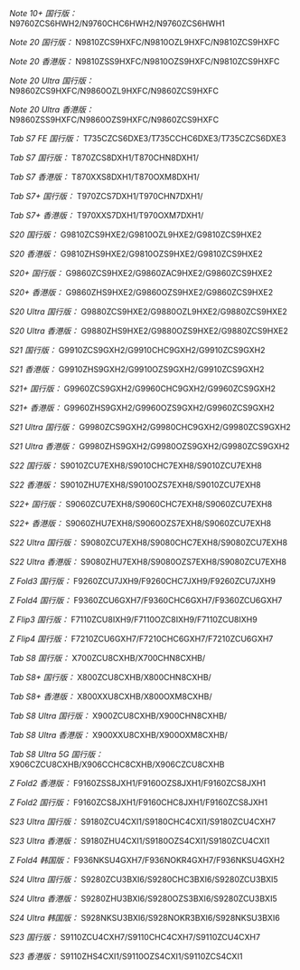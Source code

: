 *Note 10+ 国行版：*
N9760ZCS6HWH2/N9760CHC6HWH2/N9760ZCS6HWH1

*Note 20 国行版：*
N9810ZCS9HXFC/N9810OZL9HXFC/N9810ZCS9HXFC

*Note 20 香港版：*
N9810ZSS9HXFC/N9810OZS9HXFC/N9810ZCS9HXFC

*Note 20 Ultra 国行版：*
N9860ZCS9HXFC/N9860OZL9HXFC/N9860ZCS9HXFC

*Note 20 Ultra 香港版：*
N9860ZSS9HXFC/N9860OZS9HXFC/N9860ZCS9HXFC

*Tab S7 FE 国行版：*
T735CZCS6DXE3/T735CCHC6DXE3/T735CZCS6DXE3

*Tab S7 国行版：*
T870ZCS8DXH1/T870CHN8DXH1/

*Tab S7 香港版：*
T870XXS8DXH1/T870OXM8DXH1/

*Tab S7+ 国行版：*
T970ZCS7DXH1/T970CHN7DXH1/

*Tab S7+ 香港版：*
T970XXS7DXH1/T970OXM7DXH1/

*S20 国行版：*
G9810ZCS9HXE2/G9810OZL9HXE2/G9810ZCS9HXE2

*S20 香港版：*
G9810ZHS9HXE2/G9810OZS9HXE2/G9810ZCS9HXE2

*S20+ 国行版：*
G9860ZCS9HXE2/G9860ZAC9HXE2/G9860ZCS9HXE2

*S20+ 香港版：*
G9860ZHS9HXE2/G9860OZS9HXE2/G9860ZCS9HXE2

*S20 Ultra 国行版：*
G9880ZCS9HXE2/G9880OZL9HXE2/G9880ZCS9HXE2

*S20 Ultra 香港版：*
G9880ZHS9HXE2/G9880OZS9HXE2/G9880ZCS9HXE2

*S21 国行版：*
G9910ZCS9GXH2/G9910CHC9GXH2/G9910ZCS9GXH2

*S21 香港版：*
G9910ZHS9GXH2/G9910OZS9GXH2/G9910ZCS9GXH2

*S21+ 国行版：*
G9960ZCS9GXH2/G9960CHC9GXH2/G9960ZCS9GXH2

*S21+ 香港版：*
G9960ZHS9GXH2/G9960OZS9GXH2/G9960ZCS9GXH2

*S21 Ultra 国行版：*
G9980ZCS9GXH2/G9980CHC9GXH2/G9980ZCS9GXH2

*S21 Ultra 香港版：*
G9980ZHS9GXH2/G9980OZS9GXH2/G9980ZCS9GXH2

*S22 国行版：*
S9010ZCU7EXH8/S9010CHC7EXH8/S9010ZCU7EXH8

*S22 香港版：*
S9010ZHU7EXH8/S9010OZS7EXH8/S9010ZCU7EXH8

*S22+ 国行版：*
S9060ZCU7EXH8/S9060CHC7EXH8/S9060ZCU7EXH8

*S22+ 香港版：*
S9060ZHU7EXH8/S9060OZS7EXH8/S9060ZCU7EXH8

*S22 Ultra 国行版：*
S9080ZCU7EXH8/S9080CHC7EXH8/S9080ZCU7EXH8

*S22 Ultra 香港版：*
S9080ZHU7EXH8/S9080OZS7EXH8/S9080ZCU7EXH8

*Z Fold3 国行版：*
F9260ZCU7JXH9/F9260CHC7JXH9/F9260ZCU7JXH9

*Z Fold4 国行版：*
F9360ZCU6GXH7/F9360CHC6GXH7/F9360ZCU6GXH7

*Z Flip3 国行版：*
F7110ZCU8IXH9/F7110OZC8IXH9/F7110ZCU8IXH9

*Z Flip4 国行版：*
F7210ZCU6GXH7/F7210CHC6GXH7/F7210ZCU6GXH7

*Tab S8 国行版：*
X700ZCU8CXHB/X700CHN8CXHB/

*Tab S8+ 国行版：*
X800ZCU8CXHB/X800CHN8CXHB/

*Tab S8+ 香港版：*
X800XXU8CXHB/X800OXM8CXHB/

*Tab S8 Ultra 国行版：*
X900ZCU8CXHB/X900CHN8CXHB/

*Tab S8 Ultra 香港版：*
X900XXU8CXHB/X900OXM8CXHB/

*Tab S8 Ultra 5G 国行版：*
X906CZCU8CXHB/X906CCHC8CXHB/X906CZCU8CXHB

*Z Fold2 香港版：*
F9160ZSS8JXH1/F9160OZS8JXH1/F9160ZCS8JXH1

*Z Fold2 国行版：*
F9160ZCS8JXH1/F9160CHC8JXH1/F9160ZCS8JXH1

*S23 Ultra 国行版：*
S9180ZCU4CXI1/S9180CHC4CXI1/S9180ZCU4CXH7

*S23 Ultra 香港版：*
S9180ZHU4CXI1/S9180OZS4CXI1/S9180ZCU4CXI1

*Z Fold4 韩国版：*
F936NKSU4GXH7/F936NOKR4GXH7/F936NKSU4GXH2

*S24 Ultra 国行版：*
S9280ZCU3BXI6/S9280CHC3BXI6/S9280ZCU3BXI5

*S24 Ultra 香港版：*
S9280ZHU3BXI6/S9280OZS3BXI6/S9280ZCU3BXI5

*S24 Ultra 韩国版：*
S928NKSU3BXI6/S928NOKR3BXI6/S928NKSU3BXI6

*S23 国行版：*
S9110ZCU4CXH7/S9110CHC4CXH7/S9110ZCU4CXH7

*S23 香港版：*
S9110ZHS4CXI1/S9110OZS4CXI1/S9110ZCS4CXI1

